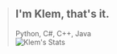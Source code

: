 > ## I'm Klem, that's it.
> Python, C#, C++, Java\
>![Klem's Stats](https://github-readme-stats.vercel.app/api?username=BigBoyKlem&show_icons=true&theme=radical) 
